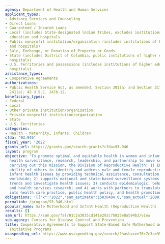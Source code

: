```yaml
---
agency: Department of Health and Human Services
applicant_types:
- Advisory Services and Counseling
- Direct Loans
- Guaranteed / Insured Loans
- Local (includes State-designated lndian Tribes, excludes institutions of higher
  education and hospitals
- Public nonprofit institution/organization (includes institutions of higher education
  and hospitals)
- Sale, Exchange, or Donation of Property or Goods
- State (includes District of Columbia, public institutions of higher education and
  hospitals)
- U.S. Territories and possessions (includes institutions of higher education and
  hospitals)
assistance_types:
- Cooperative Agreements
authorizations:
- Public Health Service Act, as amended, Section 301(a) and Section 317K, 42 U.S.C.
  241(a); 42 U.S.C. 247b-12.
beneficiary_types:
- Federal
- Local
- Other private institution/organization
- Private nonprofit institution/organization
- State
- U.S. Territories
categories:
- Health - Maternity, Infants, Children
cfda: '93.946'
fiscal_year: '2022'
grants_url: https://grants.gov/search-grants?cfda=93.946
layout: program
objective: 'To promote optimal and equitable health in women and infants through public
  health surveillance, research, leadership, and partnership to move science to practice.  In
  carrying out this mission, the Division of Reproductive Health: 1) Enhances the
  ability of others to identify and address male and female reproductive issues and
  infant health issues by providing technical assistance, consultation, and training
  worldwide; 2) supports national and state-based surveillance systems to monitor
  trends and investigate health issues; 3) conducts epidemiologic, behavioral, demographic
  and health services research; and 4) works with partners to translate research findings
  into health care practice, public health policy, and health promotion strategies.'
obligations: '[{"x":"2022","sam_estimate":15030404.0,"sam_actual":20801134.0,"usa_spending_actual":11999931.23},{"x":"2023","sam_estimate":20801134.0,"sam_actual":0.0,"usa_spending_actual":20786427.96},{"x":"2024","sam_estimate":20801134.0,"sam_actual":0.0,"usa_spending_actual":36278603.01}]'
permalink: /program/93.946.html
popular_name: Safe Motherhood and Infant Health (Reproductive Health)
results: []
sam_url: https://sam.gov/fal/81c2a3035cd141e292c7b023e8ab94b3/view
sub-agency: Centers for Disease Control and Prevention
title: Cooperative Agreements to Support State-Based Safe Motherhood and Infant Health
  Initiative Programs
usaspending_url: https://www.usaspending.gov/search/?hash=cee76c7c3ae358d48d025a279b26d23a
---
```

